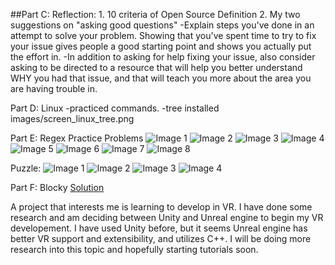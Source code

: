 ##Part C: Reflection:
    1. 10 criteria of Open Source Definition
    2. My two suggestions on "asking good questions"
        -Explain steps you've done in an attempt to solve your problem.  Showing that you've spent time to try to fix your issue gives people a good starting point and shows you actually put the effort in.
        -In addition to asking for help fixing your issue, also consider asking to be directed to a resource that will help you better understand WHY you had that issue, and that will teach you more about the area you are having trouble in.



Part D: Linux
    -practiced commands.
    -tree installed images/screen_linux_tree.png

Part E: Regex
    Practice Problems 
    ![Image 1](images/regex1.png)
    ![Image 2](images/regex2.png)
    ![Image 3](images/regex3.png)
    ![Image 4](images/regex4.png)
    ![Image 5](images/regex5.png)
    ![Image 6](images/regex6.png)
    ![Image 7](images/regex7.png)
    ![Image 8](images/regex8.png)
    
Puzzle:
![Image 1](images/puzzle1.png)
![Image 2](images/puzzle2.png)
![Image 3](images/puzzle3.png)
![Image 4](images/puzzle4.png)


Part F: Blocky
    [Solution](images/blocky.png)



A project that interests me is learning to develop in VR.  I have done some research and am deciding between Unity and Unreal engine to begin my VR developement. I have used Unity before, but it seems Unreal engine has better VR support and extensibility, and utilizes C++.  I will be doing more research into this topic and hopefully starting tutorials soon.
